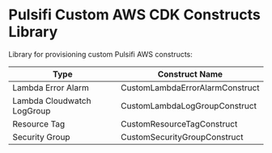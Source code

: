 # Pulsifi Custom AWS CDK Constructs Library

Library for provisioning custom Pulsifi AWS constructs:

| Type                       | Construct Name                  |
| -------------------------- | ------------------------------- |
| Lambda Error Alarm         | CustomLambdaErrorAlarmConstruct |
| Lambda Cloudwatch LogGroup | CustomLambdaLogGroupConstruct   |
| Resource Tag               | CustomResourceTagConstruct      |
| Security Group             | CustomSecurityGroupConstruct    |
